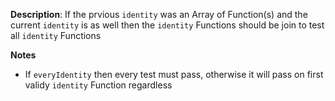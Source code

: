 __Description__: If the prvious `identity` was an Array of Function(s) and the current `identity` is as well then the `identity` Functions should be join to test all `identity` Functions

__Notes__

+ If `everyIdentity` then every test must pass, otherwise it will pass on first validy `identity` Function regardless